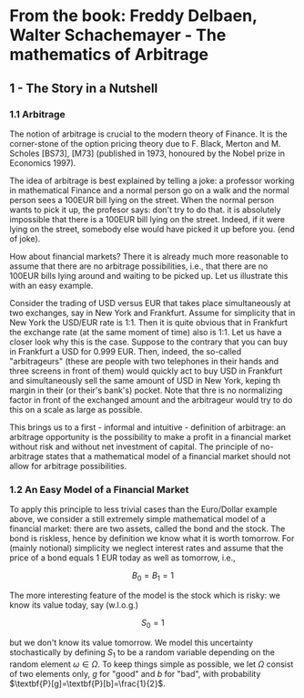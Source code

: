# From the book: Freddy Delbaen, Walter Schachemayer - The mathematics of Arbitrage
## 1 - The Story in a Nutshell
### 1.1 Arbitrage
The notion of arbitrage is crucial to the modern theory of Finance. It is the corner-stone of the option pricing theory 
due to F. Black, Merton and M. Scholes [BS73], [M73] (published in 1973, honoured by the Nobel prize in Economics 1997).

The idea of arbitrage is best explained by telling a joke: a professor working in mathematical Finance and a normal 
person go on a walk and the normal person sees a 100EUR bill lying on the street. When the normal person 
wants to pick it up, the profesor says: don't try to do that. it is absolutely impossible that there is a 100EUR bill lying 
on the street. Indeed, if it were lying on the street, somebody else would have picked it up before you. (end of joke).

How about financial markets? There it is already much more reasonable to assume that there are no arbitrage possibilities,
i.e., that there are no 100EUR bills lying around and waiting to be picked up. Let us illustrate this with an easy 
example.

Consider the trading of USD versus EUR that takes place simultaneously at two exchanges, say in New York and Frankfurt.
Assume for simplicity that in New York the USD/EUR rate is 1:1. Then it is quite obvious that in Frankfurt the
exchange rate (at the same moment of time) also is 1:1. Let us have a closer look why this is the case. Suppose to the 
contrary that you can buy in Frankfurt a USD for 0.999 EUR. Then, indeed, the so-called "arbitrageurs" (these are people 
with two telephones in their hands and three screens in front of them) would quickly act to buy USD in Frankfurt and 
simultaneously sell the same amount of USD in New York, keping th margin in their (or their's bank's) pocket. Note that
thre is no normalizing factor in front of the exchanged amount and the arbitrageur would try to do this on a scale as large 
as possible.

This brings us to a first - informal and intuitive - definition of arbitrage: an arbitrage opportunity is the possibility
to make a profit in a financial market without risk and without net investment of capital. The principle of no-arbitrage 
states that a mathematical model of a financial market should not allow for arbitrage possibilities.

### 1.2 An Easy Model of a Financial Market
To apply this principle to less trivial cases than the Euro/Dollar example above, we consider a still extremely simple
mathematical model of a financial market: there are two assets, called the bond and the stock. The bond is riskless,
hence by definition we know what it is worth tomorrow. For (mainly notional) simplicity we neglect interest rates and 
assume that the price of a bond equals 1 EUR today as well as tomorrow, i.e.,

$$
B_0=B_1=1
$$

The more interesting feature of the model is the stock which is risky: we know its value today, say (w.l.o.g.)

$$
S_0=1
$$

but we don't know its value tomorrow. We model this uncertainty stochastically by defining $S_1$ to be a random variable 
depending on the random element $\omega\in\Omega$. To keep things simple as possible, we let $\Omega$ consist of two 
elements only, $g$ for "good" and $b$ for "bad", with probability $\textbf{P}[g]=\textbf{P}[b]=\frac{1}{2}$.
